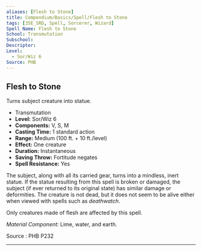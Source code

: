 ```yaml
---
aliases: [Flesh to Stone]
title: Compendium/Basics/Spell/Flesh to Stone
tags: [35E_SRD, Spell, Sorcerer, Wizard]
Spell Name: Flesh to Stone
School: Transmutation
Subschool: 
Descriptor: 
Level:
  - Sor/Wiz 6
Source: PHB
---
```



## Flesh to Stone

Turns subject creature into statue.

*   Transmutation
*   **Level:** Sor/Wiz 6
*   **Components:** V, S, M
*   **Casting Time:** 1 standard action
*   **Range:** Medium (100 ft. + 10 ft./level)
*   **Effect:** One creature
*   **Duration:** Instantaneous
*   **Saving Throw:** Fortitude negates
*   **Spell Resistance:** Yes

<p>The subject, along with all its carried gear, turns into a mindless, inert statue. If the statue resulting from this spell is broken or damaged, the subject (if ever returned to its original state) has similar damage or deformities. The creature is not dead, but it does not seem to be alive either when viewed with spells such as <i>deathwatch</i>.</p><p>Only creatures made of flesh are affected by this spell.</p><p><i>Material Component:</i> Lime, water, and earth.</p>

Source : PHB P232

---
